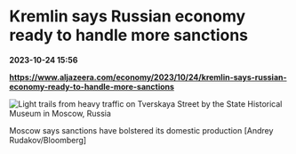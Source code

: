 # Kremlin says Russian economy ready to handle more sanctions

**2023-10-24 15:56**

**https://www.aljazeera.com/economy/2023/10/24/kremlin-says-russian-economy-ready-to-handle-more-sanctions**

![Light trails from heavy traffic on Tverskaya Street by the State Historical Museum in Moscow, Russia](https://www.aljazeera.com/wp-content/uploads/2022/06/388559200.jpg?resize=770%2C513&quality=80)

Moscow says sanctions have bolstered its domestic production \[Andrey Rudakov/Bloomberg\]